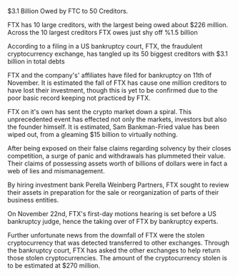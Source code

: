 $3.1 Billion Owed by FTC to 50 Creditors.

FTX has 10 large creditors, with the largest being owed about $226 million. Across the 10 largest creditors FTX owes just shy off %1.5 billion

According to a filing in a US bankruptcy court, FTX, the fraudulent cryptocurrency exchange, has tangled up its 50 biggest creditors with $3.1 billion in total debts 

FTX and the company's' affiliates have filed for bankruptcy on 11th of November. It is estimated the fall of FTX has cause one million creditors to have lost their investment, though this is yet to be confirmed due to the poor basic record keeping not practiced by FTX.

FTX on it's own has sent the crypto market down a spiral. This unprecedented event has effected not only the markets, investors but also the founder himself. It is estimated, Sam Bankman-Fried value has been wiped out, from a gleaming $15 billion to virtually nothing.

After being exposed on their false claims regarding solvency by their closes competition, a surge of panic and withdrawals has plummeted their value. Their claims of possessing assets worth of billions of dollars were in fact a web of lies and mismanagement.

By hiring investment bank Perella Weinberg Partners, FTX sought to review their assets in preparation for the sale or reorganization of parts of their business entities.

On November 22nd, FTX's first-day motions hearing is set before a US bankruptcy judge, hence the taking over of FTX by bankruptcy experts.

Further unfortunate news from the downfall of FTX were the stolen cryptocurrency that was detected transferred to other exchanges. Through the bankruptcy court, FTX has asked the other exchanges to help return those stolen cryptocurrencies. The amount of the cryptocurrency stolen is to be estimated at $270 million.

